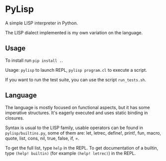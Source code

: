 # PyLisp

A simple LISP interpreter in Python.

The LISP dialect implemented is my own variation on the language.

## Usage

To install run `pip install .`.

Usage: 
`pylisp` to launch REPL, `pylisp program.cl` to execute a script.

If you want to run the test suite, you can use the script `run_tests.sh`.
## Language
The language is mostly focused on functional aspects, but it has some imperative structures.
It's eagerly executed and uses static binding in closures.

Syntax is usual to the LISP family, usable operators can be found in `pylisp/builtins.py`, some of them are:
let, letrec, define!, print!, fun, macro, quote, list, cons, nil, true, false, if, =.

To get the full list, type `help` in the REPL.
To get documentation of a builtin, type `(help! builtin)` (for example `(help! letrec)`) in the REPL.